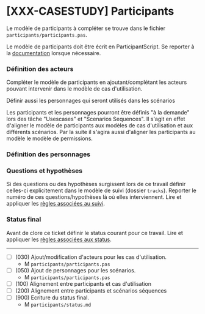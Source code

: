 # [XXX-CASESTUDY] Participants

Le modèle de participants à compléter se trouve dans le fichier
``participants/participants.pas``.

Le modèle de participants doit être écrit en ParticipantScript.
Se reporter à la [documentation](https://modelscript.readthedocs.io/en/latest/scripts/participants/index.html) lorsque nécessaire.

### Définition des acteurs

Compléter le modèle de participants en ajoutant/complétant
les acteurs pouvant intervenir dans le modèle de cas d'utilisation.

Définir aussi les personnages qui seront utilisés dans les scénarios

Les participants et les personnages pourront être définis "à la demande"
lors des tâche "Usescases" et "Scenarios Sequences". 
Il s'agit en effet d'aligner le modèle de participants aux modèles de
cas d'utilisation et aux différents scénarios. Par la suite il s'agira 
aussi d'aligner les participants au modèle le modèle de permissions.

### Définition des personnages

### Questions et hypothèses

Si des questions ou des hypothèses surgissent lors de ce travail
définir celles-ci explicitement dans le modèle de suivi
(dossier ``tracks``). Reporter le numéro de ces questions/hypothèses
là où elles interviennent. Lire et appliquer les [règles associées au suivi](https://modelscript.readthedocs.io/en/latest/scripts/tracks/index.html#rules). 
 
### Status final

Avant de clore ce ticket définir le status courant pour ce travail. Lire et appliquer les [règles associées aux status](https://modelscript.readthedocs.io/en/latest/methods/status.html#rules).
________

- [ ] (030) Ajout/modification d'acteurs pour les cas d'utilisation.
    - M ``participants/participants.pas``
- [ ] (050) Ajout de personnages pour les scénarios.
    - M ``participants/participants.pas``
- [ ] (100) Alignement entre participants et cas d'utilisation
- [ ] (200) Alignement entre participants et scénarios séquences
- [ ] (900) Ecriture du status final.
    - M ``participants/status.md``

    
